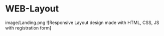 
# WEB-Layout

image/Landing.png
![Responsive Layout design made with HTML, CSS, JS with registration form]


